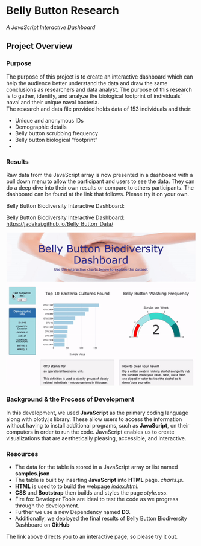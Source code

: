# Belly Button Research
*A JavaScript Interactive Dashboard*
## Project Overview

### Purpose  
The purpose of this project is to create an interactive dashboard which can help the audience better understand the data and draw the same conclusions as researchers and data analyst.  The purpose of this research is to gather, identify, and analyze the biological footprint of individuals’ naval and their unique naval bacteria.   
The research and data file provided holds data of 153 individuals and their: 
-	Unique and anonymous IDs
-	Demographic details
-	Belly button scrubbing frequency
-	Belly button biological “footprint”
-	
### Results
Raw data from the JavaScript array is now presented in a dashboard with a pull down menu to allow the participant and users to see the data.  They can 
do a deep dive into their own results or compare to others participants. The dashboard can be found at the link that follows.  Please try it on your own.   

Belly Button Biodiversity Interactive Dashboard: 

Belly Button Biodiversity Interactive Dashboard:</b> https://jadakai.github.io/Belly_Button_Data/
  
![](images/belly_button.gif)

### Background & the Process of Development   
In this development, we used **JavaScript** as the primary coding language along with plotly.js library.  These allow users to access the information without having to install additional programs, such as  **JavaScript**, on their computers in order to run the code. 
JavaScript enables us to create visualizations that are aesthetically pleasing, accessible, and interactive.     

### Resources
 -  The data for the table is stored in a JavaScript array or list named **samples.json**
 -  The table is built by inserting **JavaScript** into **HTML** page. *charts.js*.
 -  **HTML** is used to to build the webpage *index.html*. 
 -  **CSS** and **Bootstrap** then builds and styles the page *style.css*.  
 -  Fire fox Developer Tools are ideal to test the code as we progress through the development.    
 -  Further we use a new Dependency named **D3**. 
 -  Additionally, we deployed the final results of Belly Button Biodiversity Dashboard on **GitHub**

 The link above directs you to an interactive page, so please try it out.  
